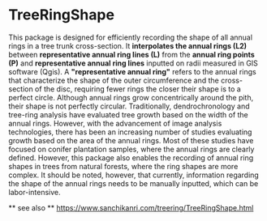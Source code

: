 # TreeRingShape

This package is designed for efficiently recording the shape of all
annual rings in a tree trunk cross-section. It **interpolates the annual
rings (L2)** between **representative annual ring lines (L)** from the
**annual ring points (P)** and **representative annual ring lines**
inputted on radii measured in GIS software (Qgis). A **"representative
annual ring"** refers to the annual rings that characterize the shape of
the outer circumference and the cross-section of the disc, requiring
fewer rings the closer their shape is to a perfect circle. Although
annual rings grow concentrically around the pith, their shape is not
perfectly circular. Traditionally, dendrochronology and tree-ring
analysis have evaluated tree growth based on the width of the annual
rings. However, with the advancement of image analysis technologies,
there has been an increasing number of studies evaluating growth based
on the area of the annual rings. Most of these studies have focused on
conifer plantation samples, where the annual rings are clearly defined.
However, this package also enables the recording of annual ring shapes
in trees from natural forests, where the ring shapes are more complex.
It should be noted, however, that currently, information regarding the
shape of the annual rings needs to be manually inputted, which can be
labor-intensive.

\*\* see also \*\*
<https://www.sanchikanri.com/treering/TreeRingShape.html>
